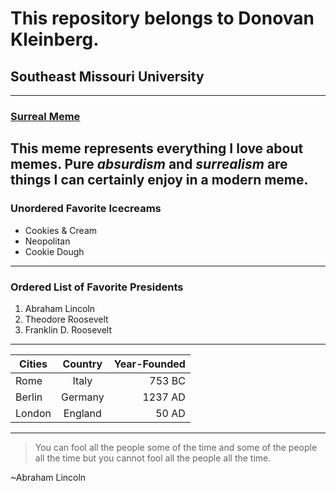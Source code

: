 # This repository belongs to Donovan Kleinberg.
## Southeast Missouri University
----
### [Surreal Meme](https://www.youtube.com/watch?v=akGpGA3jYek)

This meme represents everything I love about **memes**. Pure *absurdism* and *surrealism* are things I can certainly enjoy in a modern meme.
----
### Unordered Favorite Icecreams
* Cookies & Cream 
* Neopolitan 
* Cookie Dough
----
### Ordered List of Favorite Presidents
1. Abraham Lincoln
2. Theodore Roosevelt
3. Franklin D. Roosevelt
----
| **Cities**    | **Country**   | **Year-Founded**|
| ------------- |:-------------:| -----:|
| Rome          | Italy         | 753 BC|
| Berlin        | Germany       | 1237 AD|
| London        | England       | 50 AD|
----
> You can fool all the people some of the time and some of the people all the time but you cannot fool all the people all the time.

~Abraham Lincoln